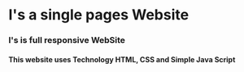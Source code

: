 <h1>I's a single pages Website</h1>
<h3>I's is full responsive WebSite</h3>
<h4>This website uses Technology  HTML, CSS and Simple Java Script</h4>

